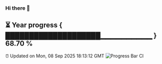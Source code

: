 ### Hi there 👋
⏳ Year progress { ████████████████████▁▁▁▁▁▁▁▁▁▁ } 68.70 %
---
⏰ Updated on Mon, 08 Sep 2025 18:13:12 GMT
![Progress Bar CI](https://github.com/Moyi321/Moyi321/workflows/Progress%20Bar%20CI/badge.svg)
